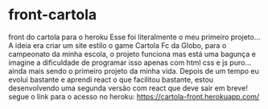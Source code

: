 # front-cartola
front do cartola para o heroku
Esse foi literalmente o meu primeiro projeto... A ideia era criar um site estilo o game Cartola Fc da Globo, para o campeonato da minha escola, o projeto funciona mas está uma bagunça e imagine a dificuldade de programar isso apenas com html css e js puro... ainda mais sendo o primeiro projeto da minha vida. Depois de um tempo eu evolui bastante e aprendi react o que facilitou bastante, estou desenvolvendo uma segunda versão com react que deve sair em breve!
segue o link para o acesso no heroku: https://cartola-front.herokuapp.com/
